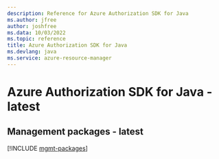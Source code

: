 ```yaml
---
description: Reference for Azure Authorization SDK for Java
ms.author: jfree
author: joshfree
ms.data: 10/03/2022
ms.topic: reference
title: Azure Authorization SDK for Java
ms.devlang: java
ms.service: azure-resource-manager
---
```

# Azure Authorization SDK for Java - latest

## Management packages - latest
[!INCLUDE [mgmt-packages](authorization-mgmt-index.md)]